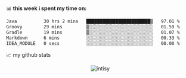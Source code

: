 📊 **this week i spent my time on:**
<!--START_SECTION:waka-->

```txt
Java          30 hrs 2 mins   ████████████████████████▒   97.01 %
Groovy        29 mins         ▒░░░░░░░░░░░░░░░░░░░░░░░░   01.59 %
Gradle        19 mins         ▒░░░░░░░░░░░░░░░░░░░░░░░░   01.07 %
Markdown      6 mins          ░░░░░░░░░░░░░░░░░░░░░░░░░   00.33 %
IDEA_MODULE   0 secs          ░░░░░░░░░░░░░░░░░░░░░░░░░   00.00 %
```

<!--END_SECTION:waka-->


📈 my github stats

<p align="center"> <img src="https://github-readme-stats.vercel.app/api?username=intisy&show_icons=true&theme=gotham" alt="intisy" />




